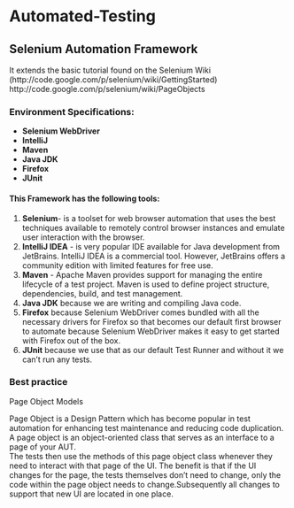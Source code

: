 Automated-Testing
=================

<h2>Selenium Automation Framework</h2>
It extends the basic tutorial found on the Selenium Wiki
(http://code.google.com/p/selenium/wiki/GettingStarted)
http://code.google.com/p/selenium/wiki/PageObjects

<h3>Environment Specifications:</h3>
<ul>
<li><b>Selenium WebDriver</b></li>
<li><b>IntelliJ</b></li>
<li><b>Maven</b></li>
<li><b>Java JDK</b></li>
<li><b>Firefox</b></li>
<li><b>JUnit</b></li>
</ul>
<h4>This Framework has the following tools:</h4>

1. <b>Selenium</b>- is a toolset for web browser automation that uses the best techniques available to remotely control browser instances and emulate user interaction with the browser.
2. <b>IntelliJ IDEA</b> - is  very popular IDE available for Java development from JetBrains. IntelliJ IDEA is a commercial tool. However, JetBrains offers a community edition with limited features for free use.
3. <b>Maven</b> -  Apache Maven provides support for managing the entire lifecycle of a test project. Maven is used to define project structure, dependencies, build, and test management.
4. <b>Java JDK</b> because we are writing and compiling Java code.
5. <b>Firefox</b> because Selenium WebDriver comes bundled with all the necessary drivers for Firefox so that becomes our default first browser to automate because Selenium WebDriver makes it easy to get started with Firefox out of the box.
6. <b>JUnit</b> because we use that as our default Test Runner and without it we can’t run any tests.

<h3>Best practice</h3>

Page Object Models

Page Object is a Design Pattern which has become popular in test automation for enhancing test maintenance and reducing code duplication.<br> A page object is an object-oriented class that serves as an interface to a page of your AUT. <br>The tests then use the methods of this page object class whenever they need to interact with that page of the UI. The benefit is that if the UI changes for the page, the tests themselves don’t need to change, only the code within the page object needs to change.Subsequently all changes to support that new UI are located in one place.

